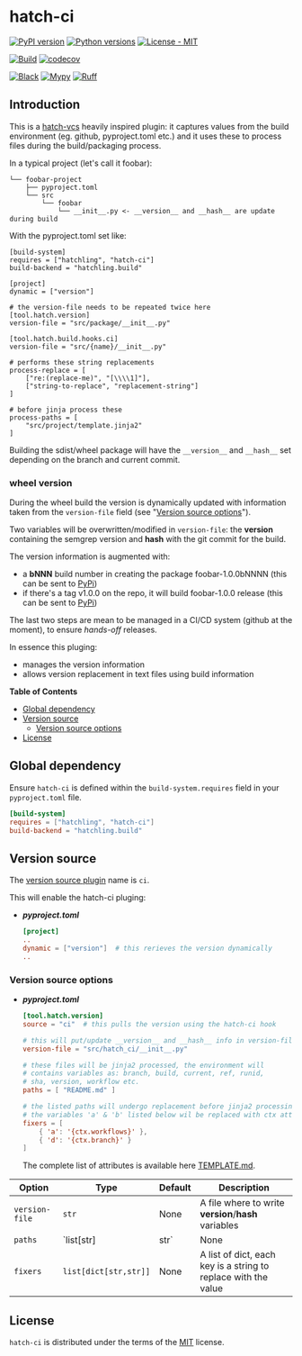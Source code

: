 # hatch-ci

[![PyPI version](https://img.shields.io/pypi/v/hatch-ci.svg?color=blue)](https://pypi.org/project/hatch-ci)
[![Python versions](https://img.shields.io/pypi/pyversions/hatch-ci.svg)](https://pypi.org/project/hatch-ci)
[![License - MIT](https://img.shields.io/badge/license-MIT-9400d3.svg)](https://spdx.org/licenses/)

[![Build](https://github.com/cav71/hatch-ci/actions/workflows/beta.yml/badge.svg)](https://github.com/cav71/hatch-ci/actions/runs/0)
[![codecov](https://codecov.io/gh/cav71/hatch-ci/branch/beta%2F0.2.0/graph/badge.svg?token=521FB9K5KT)](https://codecov.io/gh/cav71/hatch-ci/branch/beta%2F0.2.0)

[![Black](https://img.shields.io/badge/code%20style-black-000000.svg)](Black)
[![Mypy](https://img.shields.io/badge/types-Mypy-blue.svg)](https://mypy-lang.org/)
[![Ruff](https://img.shields.io/endpoint?url=https://raw.githubusercontent.com/astral-sh/ruff/main/assets/badge/v2.json)](https://github.com/astral-sh/ruff)


## Introduction
This is a [hatch-vcs](https://github.com/ofek/hatch-vcs) heavily inspired plugin: it captures values from
the build environment (eg. github, pyproject.toml etc.) and it uses these 
to process files during the build/packaging process. 

In a typical project (let's call it foobar):

```
└── foobar-project
    ├── pyproject.toml
    └── src
        └── foobar
            └── __init__.py <- __version__ and __hash__ are update during build
```

With the pyproject.toml set like:

```text
[build-system]
requires = ["hatchling", "hatch-ci"]
build-backend = "hatchling.build"

[project]
dynamic = ["version"]

# the version-file needs to be repeated twice here
[tool.hatch.version]
version-file = "src/package/__init__.py"

[tool.hatch.build.hooks.ci]
version-file = "src/{name}/__init__.py"

# performs these string replacements
process-replace = [
    ["re:(replace-me)", "[\\\\1]"],
    ["string-to-replace", "replacement-string"]
]

# before jinja process these
process-paths = [
    "src/project/template.jinja2"
]
```

Building the sdist/wheel package will have the `__version__` and `__hash__` set 
depending on the branch and current commit.

### wheel version
During the wheel build the version is dynamically updated with information taken from
the `version-file` field (see "[Version source options](#version-source-options)").

Two variables will be overwritten/modified in `version-file`: the **__version__** 
containing the semgrep version and **__hash__** with the git commit for the build.

The version information is augmented with:
- a **bNNN** build number in creating the package foobar-1.0.0bNNNN (this can be sent to [PyPi](https://pypi.org))
- if there's a tag v1.0.0 on the repo, it will build foobar-1.0.0 release (this can be sent to [PyPi](https://pypi.org))

The last two steps are mean to be managed in a CI/CD system (github at the moment), to ensure *hands-off* releases.

In essence this pluging:
- manages the version information
- allows version replacement in text files using build information



**Table of Contents**

- [Global dependency](#global-dependency)
- [Version source](#version-source)
  - [Version source options](#version-source-options)
- [License](#license)

## Global dependency

Ensure `hatch-ci` is defined within the `build-system.requires` field in your `pyproject.toml` file.

```toml
[build-system]
requires = ["hatchling", "hatch-ci"]
build-backend = "hatchling.build"
```

## Version source

The [version source plugin](https://hatch.pypa.io/latest/plugins/version-source/reference/) name is `ci`.

This will enable the hatch-ci pluging:

- ***pyproject.toml***

    ```toml
    [project]
    ..
    dynamic = ["version"]  # this rerieves the version dynamically
    ..

    ```

### Version source options

- ***pyproject.toml***

    ```toml
    [tool.hatch.version]
    source = "ci"  # this pulls the version using the hatch-ci hook

    # this will put/update __version__ and __hash__ info in version-file
    version-file = "src/hatch_ci/__init__.py"

    # these files will be jinja2 processed, the environment will
    # contains variables as: branch, build, current, ref, runid, 
    # sha, version, workflow etc.
    paths = [ "README.md" ]
    
    # the listed paths will undergo replacement before jinja2 processing and
    # the variables 'a' & 'b' listed below wil be replaced with ctx attributes.
    fixers = [
        { 'a': '{ctx.workflows}' },
        { 'd': '{ctx.branch}' }
    ]
    ```
    The complete list of attributes is available here [TEMPLATE.md](TEMPLATE.md).

| Option | Type | Default | Description                                          |
| --- | --- |---------|------------------------------------------------------|
| `version-file` | `str` | None    | A file where to write __version__/__hash__ variables |
| `paths` | `list[str]|str` | None | A list of paths to process |
| `fixers` | `list[dict[str,str]]` | None | A list of dict, each key is a string to replace with the value |


## License

`hatch-ci` is distributed under the terms of the [MIT](https://spdx.org/licenses/MIT.html) license.